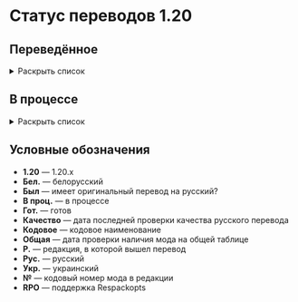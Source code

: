 # Статус переводов 1.20

## Переведённое

<details>
<summary>Раскрыть список</summary>

| Р. | Название | Кодовое | Версия | Перевод | Был | Качество | Общая | № | RPO |
| -- | -------- | ------- | ------ | ------- | --- | -------- | ----- | - | --- |
| 1.0 | All the Fan Made Discs | all_the_fan_made_discs | 0.5.6 | Рус. гот. | - | - | - | 1 | Нет |
| 1.0 | Cloth Config API | cloth-config2 | 13.0.121 | Рус. гот. | - | - | - | 2 | Нет |
| 1.0 | e4mc | e4mc_minecraft | 4.0.1 | Рус. и укр. гот. | - | - | - | 3 | Нет |
| 1.0 | Endless Music | endless_music | 1.1 | Рус. гот. | - | - | - | 4 | Нет |
| 1.0 | Entity Culling | entityculling | 1.4.3.1 | Рус. гот. | - | - | - | 5 | Нет |
| 1.0 | Mica | mica | 1.0.1 | Рус. гот. | - | - | - | 6 | Нет |
| 1.0 | More Music Discs | morediscs | 33 | Рус. гот. | - | - | - | 7 | Нет |
| 1.0 | Thigh highs etc. | thigh_highs_etc | 1.0.4 | Рус. гот. | - | - | - | 8 | Нет |
| 1.0 | Tool Stats | toolstats | 16.0.7 | Рус. гот. | - | - | - | 1 | Нет |
| 1.1 | Bad Wither No Cookie - Reloaded | bwncr | 3.17 | Рус. гот. | - | - | - | 2 | Нет |
| 1.1 | Clear Despawn | cleardespawn | 1.1.15 | Рус. гот. | - | - | - | 3 | Нет |
| 1.1 | Cosmetic Armor | cosmetic-armor | 1.4 | Рус. гот. | - | - | - | 4 | Нет |
| 1.1 | Enhanced Attack Indicator | enhanced_attack_indicator | 1.0.4 | Рус. гот. | - | - | - | 5 | Нет |
| 1.1 | Idwtialsimmoedm | idwtialsimmoedm | 0.3 | Рус. гот. | - | - | - | 6 | Нет |
| 1.1 | Make Bubbles Pop | make_bubbles_pop | 0.2 | Рус. гот. | - | - | - | 7 | Нет |
| 1.1 | Title Fixer | titlefixer | 1.0 | Рус. гот. | - | - | - | 8 | Нет |
| 1.2 | Additional Additions | additionaladditions | 6.1 | Рус. гот. | - | - | - | 1 | Нет |
| 1.2 | Cave Dweller | cave_dweller | 1.4.0 | Рус. гот. | - | - | - | 2 | Нет |
| 1.2 | Cave Dweller Evolved | cave_dweller | 1.4.0 | Рус. гот. | - | - | - | 3 | Нет |
| 1.2 | Chat Heads | chatheads | 0.10.32 | Рус. гот. | - | - | - | 4 | Нет |
| 1.2 | Full Brightness Toggle | fullbrightnesstoggle | 4.0 | Рус. гот. | - | - | - | 5 | Нет |
| 1.2 | LibJF | libjf-config-core | 3.14.3 | Рус. гот. | - | - | - | 6 | Нет |
| 1.2 | LibJF | libjf-config-network-v0 | 3.14.3 | Рус. гот. | - | - | - | 6 | Нет |
| 1.2 | LibJF | libjf-config-ui-tiny-testmod | 3.14.3 | Рус. гот. | - | - | - | 6 | Нет |
| 1.2 | LibJF | libjf-config-ui-tiny| 3.14.3 | Рус. гот. | - | - | - | 6 | Нет |
| 1.2 | LibJF | libjf-translate-v0 | 3.14.3 | Рус. гот. | - | - | - | 6 | Нет |
| 1.2 | Look | look | 1.0.1 | Рус. гот. | - | - | - | 7 | Нет |
| 1.2 | Lycanthropy | lycanthropy | 1.1.0 | Рус. гот. | - | - | - | 8 | Нет |
| 1.2 | Respackopts | respackopts | 4.7.2 | Рус. гот. | - | - | - | 1 | Нет |
| 1.2 | SimplyStatus | simplystatus | 2.1 | Рус. гот. | Да | 24.5.2024 | 24.5.2024 | 2 | Нет |
| 1.2 | The Fellow Furries Mod | fellow_furries_mod | 1.0 | Рус. гот. | - | - | - | 3 | Нет |
| 1.3 | Animatica | animatica | 0.6 | Рус. гот. | - | - | - | 4 | Нет |
| 1.3 | Dynamic FPS | dynamic_fps | 3.4.4 | Рус. гот. | - | - | - | 5 | Нет |
| 1.3 | Fabric | fabric | 0.15.10, 0.97.8 | Рус. гот. | - | - | - | 6 | Нет |
| 1.3 | Fabric | fabric-gamerule-test | 0.15.10, 0.97.8 | Рус. гот. | - | - | - | 6 | Нет |
| 1.3 | Fabric | fabric-particles-v1-testmod | 0.15.10, 0.97.8 | Рус. гот. | - | - | - | 6 | Нет |
| 1.3 | Fabric | fabric-registry-sync-v0 | 0.15.10, 0.97.8 | Рус. гот. | - | - | - | 6 | Нет |
| 1.3 | Fabric | fabric-resource-loader-v0 | 0.15.10, 0.97.8 | Рус. гот. | - | - | - | 6 | Нет |
| 1.3 | FabricSkyBoxes | fabricskyboxes | 0.7.3 | Рус. и тат. гот. | - | - | - | 7 | Нет |
| 1.3 | FabricSkyBoxes Interop | fsb-interop | 1.3.6 build 52 | Рус. гот. | - | - | - | 8 | Нет |
| 1.3 | Loqui | loqui | 0.2.0 | Рус. гот. | - | - | - | 1 | Да |
| 1.3 | Mod Menu | modmenu | 9.2.0 beta 2 | Рус. гот., тат. в проц. | Да | 23.5.2024 | 23.5.2024 | 2 | Да |
| 1.4 | AppleSkin | appleskin | 3.0 | Рус. и бел. гот. | Да | 8.5.2024 | 8.5.2024 | 3 | Нет |
| 1.4 | Dark Mode Everywhere | darkmodeeverywhere | 1.2.2 | Рус. и бел. гот. | Нет | 8.5.2024 | 8.5.2024 | 4 | Нет |
| 1.4 | Guardians Galore | guardiansgalore | 3.1 | Рус. гот. | Нет | 23.5.2024 | 23.5.2024 | 5 | Нет |
| 1.4 | The Twilight Forest | twilightforest | 4.4.2276 | Рус. гот. | Да | 24.5.2024 | 24.5.2024 | 6 | Нет |
</details>

## В процессе

<details>
<summary>Раскрыть список</summary>

| Р. | Название | Кодовое | Версия | Перевод | Был | Качество | Общая | № | RPO |
| -- | -------- | ------- | ------ | ------- | --- | -------- | ----- | - | --- |
| 1.4 | Adorn | adorn | 5.3 | Рус. в проц. | - | - | 23.5.2024 | 4 | Нет |
| 1.4 | Applied Energistics 2 | appliedenergistics2 | 18.1.1 alpha | Рус. и тат. в проц. | - | - | - | 4 | Нет |
| 1.4 | Botania | botania | 443 | Рус. в проц. | - | - | - | 4 | Нет |
| 1.4 | Canvas Renderer | canvas | 20.2.2641 | Рус. в проц. | - | - | - | 4 | Нет |
| 1.4 | Cobblemon | cobblemon | 1.4 | Рус. в проц. | - | - | - | 4 | Нет |
| 1.4 | Delightful Creators | delightfulcreators | 1.1.8 | Рус. в проц. | - | - | - | 4 | Нет |
| 1.4 | Embeddium++ | embeddiumplus | 1.2.7 | Рус. в проц. | - | - | - | 4 | Нет |
| 1.4 | EMI | - | - | Рус. в проц. | - | - | - | 4 | Нет |
| 1.4 | Enigmatic Legacy | enigmaticlegacy | 2.29.0 | Рус. в проц. | - | - | - | 4 | Нет |
| 1.4 | Forge | forge | - | Рус. в проц. | - | - | - | 4 | Нет |
| 1.4 | FTB Quests | ftbquests | 2001.4.2 | Рус. в проц. | Да | - | - | 4 | Нет |
| 1.4 | Iris Shaders | iris | 1.4.17 | Рус. в проц. | - | - | - | 4 | Нет |
| 1.4 | Iron's Spells 'n Spellbooks | irons_spellbooks | 3.1.4 | Рус. в проц. | - | - | - | 4 | Нет |
| 1.4 | Just Enough Items | - | - | Рус. в проц. | - | - | - | 4 | Нет |
| 1.4 | Kawaii Dishes | kawaiidishes | 1.11.1 | Рус. в проц. | - | - | - | 4 | Нет |
| 1.4 | Mana and Artifice | mna | 3.0.0.14 | Рус. в проц. | - | - | 24.5.2024 | 4 | Нет |
| 1.4 | MrCrayfish's Furniture Mod | - | - | Рус. в проц. | - | - | - | 4 | Нет |
| 1.4 | Nature's Aura | naturesaura | 40.1 | Рус. в проц. | - | - | - | 4 | Нет |
| 1.4 | NEEPMeat | meatweapons | 0.2.18-beta | Рус. в проц. | - | - | - | 4 | Нет |
| 1.4 | NEEPMeat | neepmeat | 0.2.18-beta | Рус. в проц. | - | - | - | 4 | Нет |
| 1.4 | Neighborly | neighborly | 1.1 | Рус. в проц. | - | - | - | 4 | Нет |
| 1.4 | NeoForge | neoforge | 20.4 | Рус. в проц. | - | - | - | 4 | Нет |
| 1.4 | Nevermore! | manic | 0.2.18-beta | Рус. в проц. | - | - | - | 4 | Нет |
| 1.4 | Nevermore! | nucleus | 0.2.18-beta | Рус. в проц. | - | - | - | 4 | Нет |
| 1.4 | Nevermore! | sanguine | 0.2.18-beta | Рус. в проц. | - | - | - | 4 | Нет |
| 1.4 | Rats | rats | 8.1.2 | Рус. в проц. | - | - | - | 4 | Нет |
| 1.4 | Roughly Enough Items | - | - | Рус. в проц. | - | - | - | 4 | Нет |
| 1.4 | Sodium | sodium | 0.5.8 | Рус. в проц. | - | - | - | 4 | Нет |
| 1.4 | Sodium Extra | sodium-extra | 0.5.4 | Рус. в проц. | - | - | - | 4 | Нет |
| 1.4 | Tech Reborn | techreborn | 5.10.3 | Рус. в проц. | - | - | - | 4 | Нет |
| 1.4 | ToroHealth Damage Indicators | - | - | Рус. в проц. | - | - | - | 4 | Нет |
| 1.4 | Touhou Little Maid | touhou_little_maid | 1.1.4 | Рус. в проц. | - | - | - | 4 | Нет |
| 1.4 | VoxelMap | - | - | Рус. в проц. | - | - | - | 4 | Нет |
| 1.4 | Xaero's Minimap | - | - | Рус. в проц. | - | - | - | 4 | Нет |
| 1.4 | Xenon | sodium | 0.3.11 | Рус. в проц. | - | - | - | 4 | Нет |
| 1.4 | Xenon | xenon | 0.3.11 | Рус. в проц. | - | - | - | 4 | Нет |
</details>

## Условные обозначения

- **1.20** — 1.20.x
- **Бел.** — белорусский
- **Был** — имеет оригинальный перевод на русский?
- **В проц.** — в процессе
- **Гот.** — готов
- **Качество** — дата последней проверки качества русского перевода
- **Кодовое** — кодовое наименование
- **Общая** — дата проверки наличия мода на общей таблице
- **Р.** — редакция, в которой вышел перевод
- **Рус.** — русский
- **Укр.** — украинский
- **№** — кодовый номер мода в редакции
- **RPO** — поддержка Respackopts